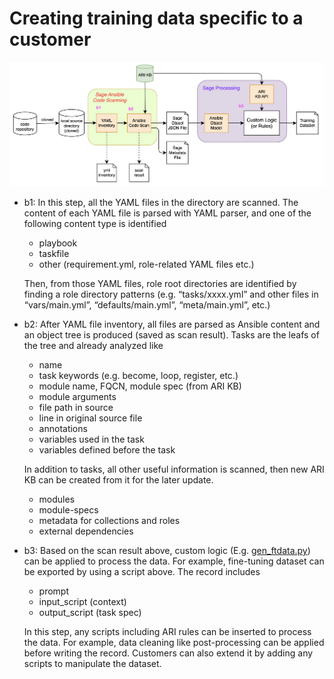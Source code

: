 # Creating training data specific to a customer

![custom-repo-scan](./images/custom-repo-scan.png)

- b1: In this step, all the YAML files in the directory are scanned. The content of each YAML file is parsed with YAML parser, and one of the following content type is identified
  - playbook
  - taskfile
  - other (requirement.yml, role-related YAML files etc.)

  Then, from those YAML files, role root directories are identified by finding a role directory patterns (e.g. “tasks/xxxx.yml” and  other files in “vars/main.yml”, “defaults/main.yml”, “meta/main.yml”, etc.)
- b2: After YAML file inventory, all files are parsed as Ansible content and an object tree is produced (saved as scan result). Tasks are the leafs of the tree and already analyzed like
  - name
  - task keywords (e.g. become, loop, register, etc.)
  - module name, FQCN, module spec (from ARI KB)
  - module arguments
  - file path in source
  - line in original source file
  - annotations
  - variables used in the task
  - variables defined before the task

  In addition to tasks, all other useful information is scanned, then new ARI KB can be created from it for the later update. 
  - modules
  - module-specs
  - metadata for collections and roles
  - external dependencies
- b3: Based on the scan result above, custom logic (E.g. [gen_ftdata.py](../sage/process/gen_ftdata.py)) can be applied to process the data. For example, fine-tuning dataset can be exported by using a script above. The record includes
  - prompt
  - input_script (context)
  - output_script (task spec)

  In this step, any scripts including ARI rules can be inserted to process the data. For example, data cleaning like post-processing can be applied before writing the record. Customers can also extend it by adding any scripts to manipulate the dataset. 
